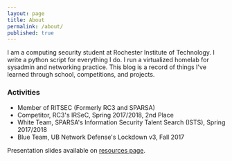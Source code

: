 ```yaml
---
layout: page
title: About
permalink: /about/
published: true
---
```


I am a computing security student at Rochester Institute of Technology. I write a python script for everything I do. I run a virtualized homelab for sysadmin and networking practice. This blog is a record of things I've learned through school, competitions, and projects.

### Activities
- Member of RITSEC (Formerly RC3 and SPARSA)
- Competitor, RC3's IRSeC, Spring 2017/2018, 2nd Place
- White Team, SPARSA's Information Security Talent Search (ISTS), Spring 2017/2018
- Blue Team, UB Network Defense's Lockdown v3, Fall 2017

Presentation slides available on [resources page](/resources).
